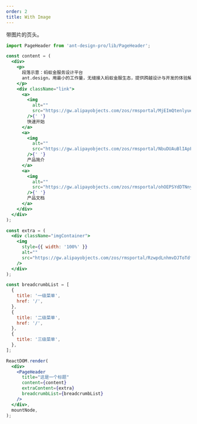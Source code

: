 ```yaml
---
order: 2
title: With Image
---
```


带图片的页头。

```jsx
import PageHeader from 'ant-design-pro/lib/PageHeader';

const content = (
  <div>
    <p>
      段落示意：蚂蚁金服务设计平台
      ant.design，用最小的工作量，无缝接入蚂蚁金服生态，提供跨越设计与开发的体验解决方案。
    </p>
    <div className="link">
      <a>
        <img
          alt=""
          src="https://gw.alipayobjects.com/zos/rmsportal/MjEImQtenlyueSmVEfUD.svg"
        />{' '}
        快速开始
      </a>
      <a>
        <img
          alt=""
          src="https://gw.alipayobjects.com/zos/rmsportal/NbuDUAuBlIApFuDvWiND.svg"
        />{' '}
        产品简介
      </a>
      <a>
        <img
          alt=""
          src="https://gw.alipayobjects.com/zos/rmsportal/ohOEPSYdDTNnyMbGuyLb.svg"
        />{' '}
        产品文档
      </a>
    </div>
  </div>
);

const extra = (
  <div className="imgContainer">
    <img
      style={{ width: '100%' }}
      alt=""
      src="https://gw.alipayobjects.com/zos/rmsportal/RzwpdLnhmvDJToTdfDPe.png"
    />
  </div>
);

const breadcrumbList = [
  {
    title: '一级菜单',
    href: '/',
  },
  {
    title: '二级菜单',
    href: '/',
  },
  {
    title: '三级菜单',
  },
];

ReactDOM.render(
  <div>
    <PageHeader
      title="这是一个标题"
      content={content}
      extraContent={extra}
      breadcrumbList={breadcrumbList}
    />
  </div>,
  mountNode,
);
```

<style>
#scaffold-src-components-PageHeader-demo-image .code-box-demo {
  background: #f2f4f5;
}
#scaffold-src-components-PageHeader-demo-image .imgContainer {
  margin-top: -60px;
  text-align: center;
  width: 195px;
}
#scaffold-src-components-PageHeader-demo-image .link {
	margin-top: 16px;
}
#scaffold-src-components-PageHeader-demo-image .link a {
  margin-right: 32px;
}
#scaffold-src-components-PageHeader-demo-image .link img {
  vertical-align: middle;
  margin-right: 8px;
}
</style>
